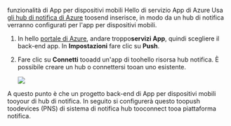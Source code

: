 funzionalità di App per dispositivi mobili Hello di servizio App di Azure Usa [gli hub di notifica di Azure] toosend inserisce, in modo da un hub di notifica verranno configurati per l'app per dispositivi mobili.

1. In hello [portale di Azure], andare troppo**servizi App**, quindi scegliere il back-end app. In **Impostazioni** fare clic su **Push**.
2. Fare clic su **Connetti** tooadd un'app di toohello risorsa hub notifica. È possibile creare un hub o connettersi tooan uno esistente.

    ![](./media/app-service-mobile-create-notification-hub/configure-hub-flow.png)

A questo punto è che un progetto back-end di App per dispositivi mobili tooyour di hub di notifica. In seguito si configurerà questo toopush toodevices (PNS) di sistema di notifica hub tooconnect tooa piattaforma notifica.

[portale di Azure]: https://portal.azure.com/
[gli hub di notifica di Azure]: https://azure.microsoft.com/en-us/documentation/articles/notification-hubs-push-notification-overview/
